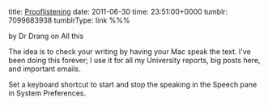 title: [Prooflistening](http://www.leancrew.com/all-this/2011/06/prooflistening/)
date: 2011-06-30
time: 23:51:00+0000
tumblr: 7099683938
tumblrType: link
%%%

by Dr Drang on All this

The idea is to check your writing by having your Mac speak the text. I've been doing this forever; I use it for all my University reports, big posts here, and important emails.

Set a keyboard shortcut to start and stop the speaking in the Speech pane in System Preferences.
